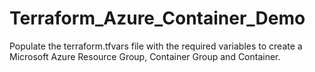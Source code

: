 # Terraform_Azure_Container_Demo

Populate the terraform.tfvars file with the required variables to create a Microsoft Azure Resource Group, Container Group and Container.
